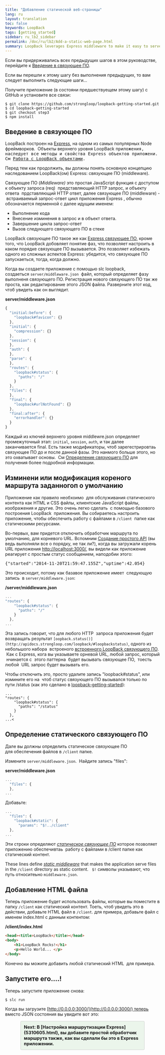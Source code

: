 ```yaml
---
title: "Добавление статической веб-страницы"
lang: ru
layout: translation
toc: false
keywords: LoopBack
tags: [getting_started]
sidebar: ru_lb2_sidebar
permalink: /doc/ru/lb2/Add-a-static-web-page.html
summary: LoopBack leverages Express middleware to make it easy to serve up static content such as web pages.
---
```


Если вы придерживались всех предыдущих шагов в этом руководстве, перейдите к [Введение в связующее ПО](#Введение-в-связующее-ПО).

Если вы перешли к этому шагу без выполнения предыдущих, то вам следует выполнить следующие шаги...

Получите приложение (в состояни предшествуещем этому шагу) с GitHub и установите все связи:

```shell
$ git clone https://github.com/strongloop/loopback-getting-started.git
$ cd loopback-getting-started
$ git checkout step3
$ npm install
```

## Введение в связующее ПО

LoopBack построен на [Express](http://expressjs.com/), на одном из самых популярных Node фреймворков.  Объекты верхнего уровня LoopBack <span style="font-family: monospace;">приложения, наследует все методы и свойства Express объектов приложени. См [Работа с LoopBack объектами](Working-with-LoopBack-objects_5310637.html).

Перед тем как продолжить, вы должны понять основную концепцию наследованием LoopBack(ом) Express: связующее ПО (middleware).

Связующее ПО (_Middleware)_ это простая JavaScript функция с доступом к объекту запроса (req)  представляющий HTTP запрос, и объекту ответа  прдставляющий HTTP ответ, далее связующее ПО (middleware) - встраиваемый запрос-ответ цикл приложения Express , обычно обозначается перменной с далее идущим именем:

*   Выполнение кода
*   Внесение изминения в запрос и в объект ответа.
*   Завершение цикла запрос-ответ
*   Вызов следующего связующего ПО в стеке

LoopBack связующее ПО такое же как [Express связующее ПО](http://expressjs.com/guide/using-middleware.html), кроме того, что LoopBack добовляет понятие фаз, что позволяет настроить в каком порядке связующее ПО вызывается. Это позволяет избежать одного из сложных аспектов Express: убедится, что связующее ПО запускаеться, тогда, когда должно.

Когда вы создаете приложение с помощью slc loopback, создаеться `server/middleware.json`  файл, который определяет фазу выполненя связующего ПО. Регистрация нового связующего ПО так же проста, как редактирование этого JSON файла. Разверните этот код, чтоб увидеть как он выглядит.

**server/middleware.json**

```javascript
{
  "initial:before": {
    "loopback#favicon": {}
  },
  "initial": {
    "compression": {}
  },
  "session": {
  },
  "auth": {
  },
  "parse": {
  },
  "routes": {
    "loopback#status": {
      "paths": "/"
    }
  },
  "files": {
  },
  "final": {
    "loopback#urlNotFound": {}
  },
  "final:after": {
    "errorhandler": {}
  }
}
```

Каждый из ключей верхнего уровня middlewre.json определяет промежуточный этап: `initial`, `session`, `auth`, и так далее заканчивается final. Есть также модификаторы, чтоб зарегестрировтаь связующее ПО до и после данной фазы. Это нанмого больше этого, но это охватывает основы.  См [Определение связующего ПО](Defining-middleware.html) для получения более подробной информации.

## Изминени или модификация кореного маршрута заданногоп о умолчанию

Приложение как правило необхоимо  для обслуживания статического контента как HTML и CSS файлы, клиентские JavaScript файлы, изображения и другие. Это очень легко сделать  с помощью базового построения LoopBack  приложения. Вы собираетесь настроить приложение, чтобы обеспечить работу с файлами в `/client`  папке как статическими ресурсами.

Во-первых, вам придется отключить обработчик маршрута по умолчанию, для корневого URL. Вспомним [Создание простого API](5310599.html) (вы ведь выполняли все о порядку, не так ли?), когда вы загружали корень URL приложения [http://localhost:3000/](http://localhost:3000/), вы видели как приложение реагирует с простым статус сообщением, наподобии этого:

<pre>{"started":"2014-11-20T21:59:47.155Z","uptime":42.054}</pre>

Это происходит, потому как базавое приложение имеет  следующую запись  в `server/middleware.json`:

**/server/middleware.json**

```js
...
"routes": {
    "loopback#status": {
      "paths": "/"
    }
  },
...
```

Эта запись говорит, что для любого HTTP  запроса приложения будет возвращать результат `[oopback.status()](http://apidocs.strongloop.com/loopback/#loopbackstatus)`, одного из небольшого набора  встроеного [встроенного LoopBack связующего ПО](Defining-middleware_5310635.html#Definingmiddleware-Usingbuilt-inmiddleware).  Как с Express, кога вы указываете орневой URL, любой запрос, который  нчинается с  этого паттерна  будет вызывать связующее ПО,  тоесть любой  URL запрос будет вызывать его. 

Чтобы отключить это, просто удалите запись "loopback#status", или измините его на  чтоб статус связующего ПО вызывался только по пути /status (как это сделано в [loopback-getting-started](https://github.com/strongloop/loopback-getting-started)):

```shell
...
"routes": {
    "loopback#status": {
      "paths": "/status"
    }
  },
...<
```

## Определение статического связующего ПО

Дале вы должны определить статическое связующее ПО для обеспечения файлов в `/client` папке.   

Измените `server/middleware.json`.  Найдите запись "files":

**server/middleware.json**

```javascript
...
  "files": {
  },
...
```

Добавьте:

```javascript
...
  "files": {
    "loopback#static": {
      "params": "$!../client"
  },
...
```

Эти строки определяют _[статическое связующее ПО](Defining-middleware_5310635.html#Definingmiddleware-Staticmiddleware)_ которое позволяет приложению обеспечивтаь  работу с файлами в /client папке как статический контент. 

These lines define _[static middleware](Defining-middleware_5310635.html#Definingmiddleware-Staticmiddleware)_ that makes the application serve files in the `/client` directory as static content.   `$!` символы указывают, что путь относитеьно `middleware.json`.

## Добавление HTML файла

Теперь приложение будет использовать файлы, которые вы поместите в папку `/client` как статический контент. Тоеть, чтоб увидеть это в действии, добавьте HTML файл в `/client`. для примера, добавьте файл с именем index.html с данным контентом:

**/client/index.html**
```html
<head><title>LoopBack</title></head>
<body>
    <h1>LoopBack Rocks!</h1>
    <p>Hello World... </p>
</body>
```

Конечно вы можите добавить любой статический HTML  для примера.

## Запустите его....!

Теперь запустите приложение снова:

```shell
$ slc run
```

Когда вы загрузите [http://0.0.0.0:3000/](http://0.0.0.0:3000/) теперь вместо JSON состояния вы увидите вот это:

<div style="font-size: 11pt; border: 1px solid #cccccc; background-color: #EBF5EB; padding: 10px; border-radius: 3px; margin: 10px 50px 10px 50px;"><span style="font-weight: bold;">Next: В [Настройка маршрутизации Express](5310605.html), вы добавите простой обработчик маршрута также, как вы сделали бы это в Express приложении.</div>
